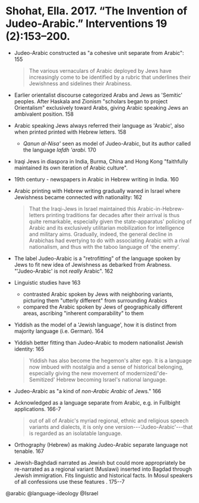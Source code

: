 # Shohat, Ella. 2017. “The Invention of Judeo-Arabic.” Interventions 19 (2):153–200.

- Judeo-Arabic constructed as "a cohesive unit separate from Arabic": 155

    > The various vernaculars of Arabic deployed by Jews have increasingly come to be identified by a rubric that underlines their  Jewishness and sidelines their Arabiness.

- Earlier orientalist discourse categorized Arabs and Jews as 'Semitic' peoples. After Haskala and Zionism "scholars began to project Orientalism" exclusively toward Arabs, giving Arabic speaking Jews an ambivalent position. 158

- Arabic speaking Jews always referred their language as 'Arabic', also when printed printed with Hebrew letters. 158
    - *Qanun al-Nisa'* seen as model of Judeo-Arabic, but its author called the language *lafdh 'arabi*. 170 



- Iraqi Jews in diaspora in India, Burma, China and Hong Kong "faithfully maintained its own iteration of Arabic culture".

- 19th century - newspapers in Arabic in Hebrew writing in India. 160

- Arabic printing with Hebrew writing gradually waned in Israel where Jewishness became connected with nationality: 162

    > That the Iraqi-Jews in Israel maintained this Arabic-in-Hebrew-letters printing traditions far decades after their arrival is thus quite remarkable, especially given the state-apparatus' policing of Arabic and its exclusively utilitarian mobilization for intelligence and military aims. Gradually, indeed, the general decline in Arabichas had evertying to do with associating Arabic with a rival nationalism, and thus with the taboo language of 'the enemy'.

- The label Judeo-Arabic is a "retrofitting" of the language spoken by Jews to fit new idea of Jewishness as debarked from Arabness. "'Judeo-Arabic' is not *really* Arabic". 162
 
- Linguistic studies have 163
   - contrasted Arabic spoken by Jews with neighboring variants, picturing them "utterly different" from surrounding Arabics
   - compared the Arabic spoken by Jews of geographically different areas, ascribing "inherent comparability" to them

- Yiddish as the model of a 'Jewish language', how it is distinct from majority language (i.e. German). 164

- Yiddish better fitting than Judeo-Arabic to modern nationalist Jewish identity: 165

    > Yiddish has also become the hegemon's alter ego. It is a language now imbued with nostalgia and a sense of historical belonging, especially giving the new movement of modernized/'de-Semitized' Hebrew becoming Israel's national language.
 
- Judeo-Arabic as "a kind of *non-Arabic Arabic* of Jews." 166

- Acknowledged as a language separate from Arabic, e.g. in Fullbight applications. 166-7

    > out of all of Arabic's myriad regional, ethnic and religious speech variants and dialects, it is only one version---'Judeo-Arabic'---that is regarded as an isolatable language.

- Orthography (Hebrew) as making Judeo-Arabic separate language not tenable. 167

- Jewish-Baghdadi narrated as Jewish but could more appropriately be re-narrated as a regional variant (Muslawi) inserted into Bagdad through Jewish immigration. Fits linguistic and historical facts. In Mosul speakers of all confessions use these features . 175--7

@arabic
@language-ideology
@Israel
